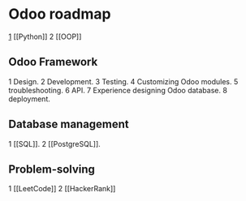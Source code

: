 





# Odoo roadmap

[1](1) [[Python]]
2 [[OOP]]

## Odoo Framework

1 Design.
2 Development.
3 Testing.
4 Customizing Odoo modules.
5 troubleshooting.
6 API.
7 Experience designing Odoo database.
8 deployment.

## Database management

1 [[SQL]].
2 [[PostgreSQL]].



## Problem-solving

1 [[LeetCode]]
2 [[HackerRank]]
